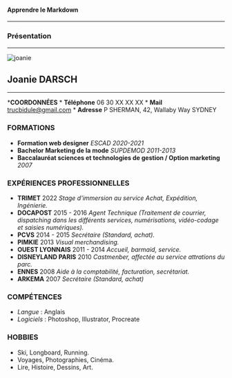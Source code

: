 #### Apprendre le Markdown
***
### Présentation
***
![joanie](http://www.image-heberg.fr/files/1663097903702708610.jpg)
## Joanie DARSCH
***
***COORDONNÉES**
    * **Téléphone** 06 30 XX XX XX
    * **Mail** trucbidule@gmail.com
    * **Adresse** P SHERMAN, 42, Wallaby Way SYDNEY

### FORMATIONS

* **Formation web designer** 
_ESCAD 2020-2021_
* **Bachelor Marketing de la mode** 
_SUPDEMOD 2011-2013_
* **Baccalauréat sciences et technologies de gestion / Option marketing** 
_2007_

### EXPÉRIENCES PROFESSIONNELLES
* **TRIMET** 2022
_Stage d'immersion au service Achat, Expédition, Ingénierie._
* **DOCAPOST** 2015 - 2016
_Agent Technique (Traitement de courrier, dispatching dans les différents services, numérisations, vidéo-codage et saisies numériques)._
* **PCVS** 2014 - 2015
_Secrétaire (Standard, achat)._
* **PIMKIE** 2013
_Visual merchandising._
* **OUEST LYONNAIS** 2011 - 2014
_Accueil, barmaid, service._
* **DISNEYLAND PARIS** 2010
_Castmenber, affectée au service attrations du parc._
* **ENNES** 2008
_Aide à la comptabilité, facturation, secrétariat._
* **ARKEMA** 2007
_Secrétaire (Standard, achat)_

### COMPÉTENCES
* _Langue_ : Anglais
* _Logiciels_ : Photoshop, Illustrator, Procreate

### HOBBIES
* Ski, Longboard, Running.
* Voyages, Photographies, Cinéma.
* Lire, Histoire, Dessins, Art.
